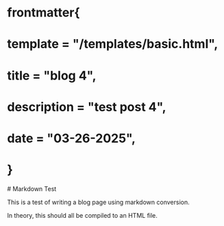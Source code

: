 # frontmatter{
# 	template = "/templates/basic.html",
#	title = "blog 4",
#	description = "test post 4",
#	date = "03-26-2025",
# }

\# Markdown Test

This is a test of writing a blog page using markdown conversion.

In theory, this should all be compiled to an HTML file.